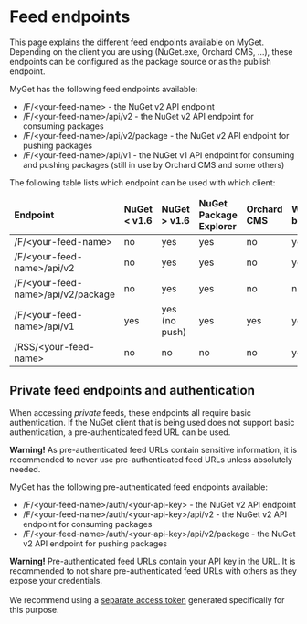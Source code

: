 # Feed endpoints

This page explains the different feed endpoints available on MyGet. Depending on the client you are using (NuGet.exe, Orchard CMS, ...), these endpoints can be configured as the package source or as the publish endpoint.

MyGet has the following feed endpoints available:

* /F/&lt;your-feed-name&gt; - the NuGet v2 API endpoint
* /F/&lt;your-feed-name&gt;/api/v2 - the NuGet v2 API endpoint for consuming packages
* /F/&lt;your-feed-name&gt;/api/v2/package - the NuGet v2 API endpoint for pushing packages
* /F/&lt;your-feed-name&gt;/api/v1 - the NuGet v1 API endpoint for consuming and pushing packages (still in use by Orchard CMS and some others)

The following table lists which endpoint can be used with which client:

<table class="table table-condensed">
    <thead>
        <tr>
            <td><strong>Endpoint</strong></td>
            <td><strong>NuGet &lt; v1.6</strong></td>
            <td><strong>NuGet &gt; v1.6</strong></td>
            <td><strong>NuGet Package Explorer</strong></td>
            <td><strong>Orchard CMS</strong></td>
            <td><strong>Web browser</strong></td>
        </tr>
    </thead>
    <tbody>
        <tr>
            <td>/F/&lt;your-feed-name&gt;</td>
            <td>no</td>
            <td>yes</td>
            <td>yes</td>
            <td>no</td>
            <td>yes</td>
		</tr>
        <tr>
            <td>/F/&lt;your-feed-name&gt;/api/v2</td>
            <td>no</td>
            <td>yes</td>
            <td>yes</td>
            <td>no</td>
            <td>yes</td>
		</tr>
        <tr>
            <td>/F/&lt;your-feed-name&gt;/api/v2/package</td>
            <td>no</td>
            <td>yes</td>
            <td>yes</td>
            <td>no</td>
            <td>no</td>
		</tr>
        <tr>
            <td>/F/&lt;your-feed-name&gt;/api/v1</td>
            <td>yes</td>
            <td>yes (no push)</td>
            <td>yes</td>
            <td>yes</td>
            <td>yes</td>
		</tr>
        <tr>
            <td>/RSS/&lt;your-feed-name&gt;</td>
            <td>no</td>
            <td>no</td>
            <td>no</td>
            <td>no</td>
            <td>yes</td>
		</tr>
    </tbody>
</table>

## Private feed endpoints and authentication

When accessing *private* feeds, these endpoints all require basic authentication. If the NuGet client that is being used does not support basic authentication, a pre-authenticated feed URL can be used.

<p class="alert alert-warning">
    <strong>Warning!</strong> As pre-authenticated feed URLs contain sensitive information, it is recommended to never use pre-authenticated feed URLs unless absolutely needed.
</p>

MyGet has the following pre-authenticated feed endpoints available:

* /F/&lt;your-feed-name&gt;/auth/&lt;your-api-key&gt; - the NuGet v2 API endpoint
* /F/&lt;your-feed-name&gt;/auth/&lt;your-api-key&gt;/api/v2 - the NuGet v2 API endpoint for consuming packages
* /F/&lt;your-feed-name&gt;/auth/&lt;your-api-key&gt;/api/v2/package - the NuGet v2 API endpoint for pushing packages

<p class="alert alert-warning">
    <strong>Warning!</strong> Pre-authenticated feed URLs contain your API key in the URL. It is recommended to not share pre-authenticated feed URLs with others as they expose your credentials.<br /><br />
    We recommend using a <a href="https://www.myget.org/profile/Me#!/AccessTokens">separate access token</a> generated specifically for this purpose.
</p>